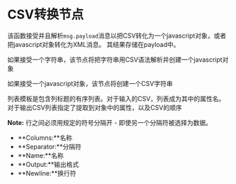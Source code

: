 # CSV转换节点

该函数接受并且解析`msg.payload`消息以把CSV转化为一个javascript对象，或者把javascript对象转化为XML消息。 其结果存储在payload中。

如果接受一个字符串，该节点将把字符串用CSV语法解析并创建一个javascript对象

如果接受一个javascript对象，该节点将创建一个CSV字符串

列表模板是包含列标题的有序列表。对于输入的CSV，列表成为其中的属性名。 对于输出CSV列表指定了提取到对象中的属性，以及CSV的顺序

**Note:** 行之间必须用规定的符号分隔开 - 即使另一个分隔符被选择为数据。

*   **Columns:**名称
*   **Separator:**分隔符
*   **Name:**名称
*   **Output:**输出格式
*   **Newline:**换行符